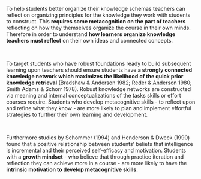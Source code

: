 <p><span style=font-weight: 400;>To help students better organize their knowledge schemas teachers can reflect on organizing principles for the knowledge they work with students to construct. This </span><strong>requires some metacognition on the part of teachers</strong><span style=font-weight: 400;> reflecting on how they themselves organize the course in their own minds. Therefore in order to understand </span><strong>how learners organize knowledge teachers must reflect</strong><span style=font-weight: 400;> on their own ideas and connected concepts.</span></p>  <p> </p>  <p><span style=font-weight: 400;>To target students who have robust foundations ready to build subsequent learning upon teachers should ensure students have </span><strong>a strongly connected knowledge network which maximizes the likelihood of the quick prior knowledge retrieval</strong><span style=font-weight: 400;> (Bradshaw &amp; Anderson 1982; Reder &amp; Anderson 1980; Smith Adams &amp; Schorr 1978). Robust knowledge networks are constructed via meaning and internal conceptualizations of the tasks skills or effort courses require. Students who develop metacognitive skills - to reflect upon and refine what they know - are more likely to plan and implement effortful strategies to further their own learning and development.</span></p>  <p> </p>  <p><span style=font-weight: 400;>Furthermore studies by Schommer (1994) and Henderson &amp; Dweck (1990) found that a positive relationship between students’ beliefs that intelligence is incremental and their perceived self-efficacy and motivation. Students with a </span><strong>growth mindset</strong><span style=font-weight: 400;> - who believe that through practice iteration and reflection they can achieve more in a course - are more likely to have the </span><strong>intrinsic motivation to develop metacognitive skills</strong><span style=font-weight: 400;>.</span></p>